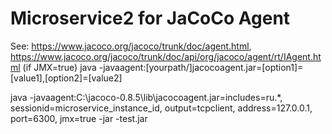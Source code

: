# Microservice2 for JaCoCo Agent

See: https://www.jacoco.org/jacoco/trunk/doc/agent.html,
    https://www.jacoco.org/jacoco/trunk/doc/api/org/jacoco/agent/rt/IAgent.html (if JMX=true)
java -javaagent:[yourpath/]jacocoagent.jar=[option1]=[value1],[option2]=[value2]

java -javaagent:C:\jacoco-0.8.5\lib\jacocoagent.jar=includes=ru.*,
                                                   sessionid=microservice_instance_id,
                                                   output=tcpclient,
                                                   address=127.0.0.1,
                                                   port=6300,
                                                   jmx=true -jar -test.jar

